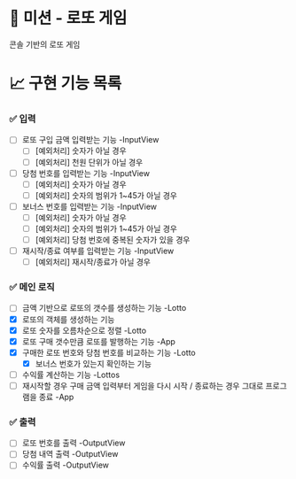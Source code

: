 # 🚀 미션 - 로또 게임

콘솔 기반의 로또 게임

# 📈 구현 기능 목록

### ✅ 입력
- [ ] 로또 구입 금액 입력받는 기능 -InputView
    - [ ] [예외처리] 숫자가 아닐 경우
    - [ ] [예외처리] 천원 단위가 아닐 경우
- [ ] 당첨 번호를 입력받는 기능 -InputView
    - [ ] [예외처리] 숫자가 아닐 경우
    - [ ] [예외처리] 숫자의 범위가 1~45가 아닐 경우
- [ ] 보너스 번호를 입력받는 기능 -InputView
    - [ ] [예외처리] 숫자가 아닐 경우
    - [ ] [예외처리] 숫자의 범위가 1~45가 아닐 경우
    - [ ] [예외처리] 당첨 번호에 중복된 숫자가 있을 경우
- [ ] 재시작/종료 여부를 입력받는 기능 -InputView
    - [ ] [예외처리] 재시작/종료가 아닐 경우

### ✅ 메인 로직
- [ ] 금액 기반으로 로또의 갯수를 생성하는 기능 -Lotto
- [X] 로또의 객체를 생성하는 기능
- [X] 로또 숫자를 오름차순으로 정렬 -Lotto
- [X] 로또 구매 갯수만큼 로또를 발행하는 기능 -App
- [X] 구매한 로또 번호와 당첨 번호를 비교하는 기능 -Lotto
    - [X] 보너스 번호가 있는지 확인하는 기능
- [ ] 수익률 계산하는 기능 -Lottos
- [ ] 재시작할 경우 구매 금액 입력부터 게임을 다시 시작 / 종료하는 경우 그대로 프로그램을 종료 -App

### ✅ 출력
- [ ] 로또 번호를 출력 -OutputView
- [ ] 당첨 내역 출력 -OutputView
- [ ] 수익률 출력 -OutputView